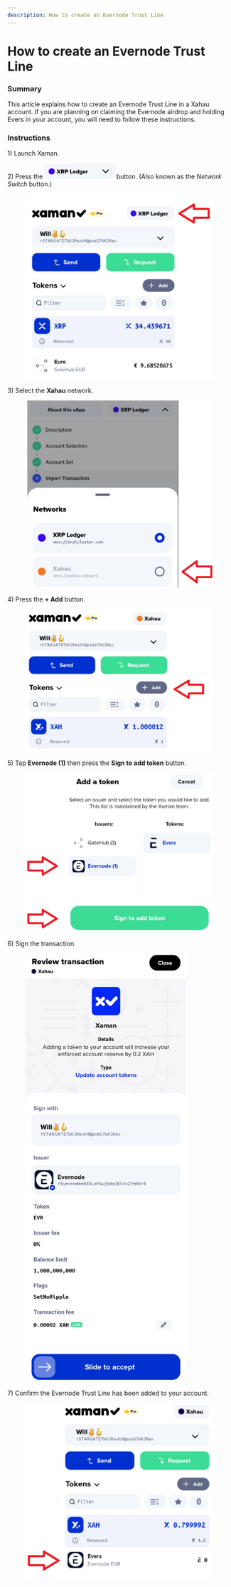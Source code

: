 ```yaml
---
description: How to create an Evernode Trust Line
---
```


# How to create an Evernode Trust Line

### Summary

This article explains how to create an Evernode Trust Line in a Xahau account. If you are planning on claiming the Evernode airdrop and holding Evers in your account, you will need to follow these instructions.

### Instructions

1\) Launch Xaman.

2\)  Press the <img src="../.gitbook/assets/image (5).png" alt="" data-size="line">button. (Also known as the _Network Switch_ button.)

<figure><img src="../.gitbook/assets/image (64).png" alt=""><figcaption></figcaption></figure>

3\) Select the **Xahau** network.

<figure><img src="../.gitbook/assets/image (65).png" alt=""><figcaption></figcaption></figure>

4\) Press the **+ Add** button.

<figure><img src="../.gitbook/assets/image (66).png" alt=""><figcaption></figcaption></figure>

5\) Tap **Evernode (1)** then press the **Sign to add token** button.

<figure><img src="../.gitbook/assets/image (68).png" alt=""><figcaption></figcaption></figure>

6\) Sign the transaction.

<figure><img src="../.gitbook/assets/image (69).png" alt=""><figcaption></figcaption></figure>

7\) Confirm the Evernode Trust Line has been added to your account.

<figure><img src="../.gitbook/assets/image (70).png" alt=""><figcaption></figcaption></figure>
